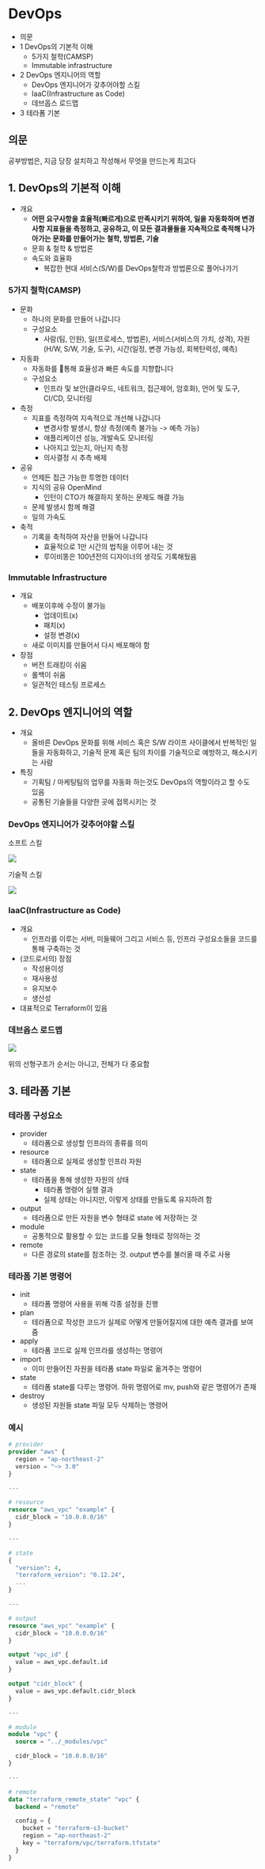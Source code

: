 # DevOps

- 의문
- 1 DevOps의 기본적 이해
  - 5가지 철학(CAMSP)
  - Immutable infrastructure
- 2 DevOps 엔지니어의 역할
  - DevOps 엔지니어가 갖추어야할 스킬
  - IaaC(Infrastructure as Code)
  - 데브옵스 로드맵
- 3 테라폼 기본

## 의문

공부방법은, 지금 당장 설치하고 작성해서 무엇을 만드는게 최고다

## 1. DevOps의 기본적 이해

- 개요
  - **어떤 요구사항을 효율적(빠르게)으로 만족시키기 위하여, 일을 자동화하며 변경사항 지표들을 측정하고, 공유하고, 이 모든 결과물들을 지속적으로 축적해 나가아가는 문화를 만들어가는 철학, 방법론, 기술**
  - 문화 & 철학 & 방법론
  - 속도와 효율화
    - 복잡한 현대 서비스(S/W)를 DevOps철학과 방법론으로 풀어나가기

### 5가지 철학(CAMSP)

- 문화
  - 하나의 문화를 만들어 나갑니다
  - 구성요소
    - 사람(팀, 인원), 일(프로세스, 방법론), 서비스(서비스의 가치, 성격), 자원(H/W, S/W, 기술, 도구), 시간(일정, 변경 가능성, 회복탄력성, 예측)
- 자동화
  - 자동화를 통해 효율성과 빠른 속도를 지향합니다
  - 구성요소
    - 인프라 및 보안(클라우드, 네트워크, 접근제어, 암호화), 언어 및 도구, CI/CD, 모니터링
- 측정
  - 지표를 측정하여 지속적으로 개선해 나갑니다
    - 변경사항 발생시, 항상 측정(예측 불가능 -> 예측 가능)
    - 애플리케이션 성능, 개발속도 모니터링
    - 나아지고 있는지, 아닌지 측정
    - 의사결정 시 추측 배제
- 공유
  - 언제든 접근 가능한 투명한 데이터
  - 지식의 공유 OpenMind
    - 인턴이 CTO가 해결하지 못하는 문제도 해결 가능
  - 문제 발생시 함께 해결
  - 일의 가속도
- 축적
  - 기록을 축적하여 자산을 만들어 나갑니다
    - 효율적으로 1만 시간의 법칙을 이루어 내는 것
    - 루이비똥은 100년전의 디자이너의 생각도 기록해뒀음

### Immutable Infrastructure

- 개요
  - 배포이후에 수정이 불가능
    - 업데이트(x)
    - 패치(x)
    - 설정 변경(x)
  - 새로 이미지를 만들어서 다시 배포해야 함
- 장점
  - 버전 트래킹이 쉬움
  - 롤백이 쉬움
  - 일관적인 테스팅 프로세스

## 2. DevOps 엔지니어의 역할

- 개요
  - 올바른 DevOps 문화를 위해 서비스 혹은 S/W 라이프 사이클에서 반복적인 일들을 자동화하고, 기술적 문제 혹은 팀의 차이를 기술적으로 예방하고, 해소시키는 사람
- 특징
  - 기획팀 / 마케팅팀의 업무를 자동화 하는것도 DevOps의 역할이라고 할 수도 있음
  - 공통된 기술들을 다양한 곳에 접목시키는 것

### DevOps 엔지니어가 갖추어야할 스킬

소프트 스킬

![](./images/soft_skill1.png)

기술적 스킬

![](./images/technical_skill1.png)

### IaaC(Infrastructure as Code)

- 개요
  - 인프라를 이루는 서버, 미들웨어 그리고 서비스 등, 인프라 구성요소들을 코드를 통해 구축하는 것
- (코드로서의) 장점
  - 작성용이성
  - 재사용성
  - 유지보수
  - 생산성
- 대표적으로 Terraform이 있음

### 데브옵스 로드맵

![](./images/devops_loadmap1.png)

위의 선형구조가 순서는 아니고, 전체가 다 중요함

## 3. 테라폼 기본

### 테라폼 구성요소

- provider
  - 테라폼으로 생성할 인프라의 종류를 의미
- resource
  - 테라폼으로 실제로 생성할 인프라 자원
- state
  - 테라폼을 통해 생성한 자원의 상태
    - 테라폼 명령어 실행 결과
    - 실제 상태는 아니지만, 이렇게 상태를 만들도록 유지하려 함
- output
  - 테라폼으로 만든 자원을 변수 형태로 state 에 저장하는 것
- module
  - 공통적으로 활용할 수 있는 코드를 모듈 형태로 정의하는 것
- remote
  - 다른 경로의 state를 참조하는 것. output 변수를 불러올 때 주로 사용

### 테라폼 기본 명령어

- init
  - 테라폼 명령어 사용을 위해 각종 설정을 진행
- plan
  - 테라폼으로 작성한 코드가 실제로 어떻게 만들어질지에 대한 예측 결과를 보여줌
- apply
  - 테라폼 코드로 실제 인프라를 생성하는 명령어
- import
  - 이미 만들어진 자원을 테라폼 state 파일로 옮겨주는 명령어
- state
  - 테라폼 state를 다루는 명령어. 하위 명령어로 mv, push와 같은 명령어가 존재
- destroy
  - 생성된 자원들 state 파일 모두 삭제하는 명령어

### 예시

```tf
# provider
provider "aws" {
  region = "ap-northeast-2"
  version = "~> 3.0"
}

---

# resource
resource "aws_vpc" "example" {
  cidr_block = "10.0.0.0/16"
}

---

# state
{
  "version": 4,
  "terraform_version": "0.12.24",
  ...
}

---

# output
resource "aws_vpc" "example" {
  cidr_block = "10.0.0.0/16"
}

output "vpc_id" {
  value = aws_vpc.default.id
}

output "cidr_block" {
  value = aws_vpc.default.cidr_block
}

---

# module
module "vpc" {
  source = "../_modules/vpc"

  cidr_block = "10.0.0.0/16"
}

---

# remote
data "terraform_remote_state" "vpc" {
  backend = "remote"

  config = {
    bucket = "terraform-s3-bucket"
    region = "ap-northeast-2"
    key = "terraform/vpc/terraform.tfstate"
  }
}
```
